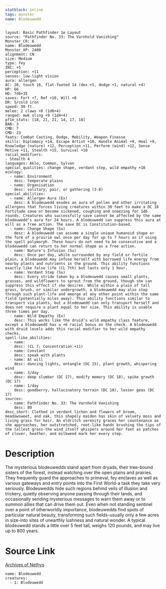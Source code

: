 ```yaml
---
statblock: inline
tags: monster
name: Blodeuwedd
---
```

```statblock
layout: Basic Pathfinder 1e Layout
source: "Pathfinder No. 33: The Varnhold Vanishing"
Monster_CR: 6
name: Blodeuwedd
Monster_XP: 2400
alignment: CN
size: Medium
type: fey
INI: +5
perception: +11
senses: low-light vision
aura: allergen
AC: 20, touch 16, flat-footed 14 (dex +5, dodge +1, natural +4)
HP: 66
HD: 7d6+35
saves: Fort +7, Ref +10, Will +8
DR: 5/cold iron
speed: 30 ft.
melee: 2 claws +8 (1d8+4)
ranged: mwk sling +9 (1d4+4)
pf1e_stats: [18, 21, 21, 14, 17, 18]
BAB: 3
CMB: 7
CMD: 23
feats: Combat Casting, Dodge, Mobility, Weapon Finesse
skills: Diplomacy +14, Escape Artist +10, Handle Animal +9, Heal +9, Knowledge (nature) +12, Perception +11, Perform (wind) +12, Sense Motive +11, Stealth +15, Survival +10
racial_modifiers:
- Stealth 4
languages: Aklo, Common, Sylvan
special_qualities: change shape, verdant step, wild empathy +10
ecology:
  - name: Environment
    desc: temperate plains
  - name: Organisation
    desc: solitary, pair, or gathering (3-8)
special_abilities:
  - name: Allergen Aura (Ex)
    desc: A blodeuwedd exudes an aura of pollen and other irritating allergens that forces living creatures within 30 feet to make a DC 18 Fortitude save or become sickened, coughing and sneezing for 1d6 rounds. Creatures who successfully save cannot be affected by the same blodeuwedd’s aura for 24 hours. A blodeuwedd can suppress this aura at will as a free action. The save DC is Constitution-based.
  - name: Change Shape (Su)
    desc: A blodeuwedd can assume a single unique humanoid shape or the form of a prairie owl once per day for up to 7 hours as if using the spell polymorph. These hours do not need to be consecutive and a blodeuwedd can return to her normal shape as a free action.
  - name: Nature's Infusion (Su)
    desc: Once per day, while surrounded by any field or fertile plain, a blodeuwedd may infuse herself with borrowed life energy from nearby plants and nutrients in the ground. This ability functions exactly like false life (CL 7th) but lasts only 1 hour.
  - name: Verdant Step (Su)
    desc: Every stride taken by a blodeuwedd causes small plants, grasses, and wildflowers to sprout from the ground, though she can suppress this effect if she desires. While within a plain of tall grass, brush, or similar undergrowth, a blodeuwedd may also step through such plant-life and emerge at any other point within the same field (potentially miles away). This ability functions similar to transport via plants, but a blodeuwedd can only transport herself and does not require a plant equal to her size. This ability is usable three times per day.
  - name: Wild Empathy (Ex)
    desc: This works like the druid’s wild empathy class feature, except a blodeuwedd has a +6 racial bonus on the check. A blodeuwedd with druid levels adds this racial modifier to her wild empathy checks.
spell-like_abilities:
  - name:
    desc: (CL 7; Concentration +11)
  - name: Constant
    desc: speak with plants
  - name: At will
    desc: dancing lights, entangle (DC 15), plant growth, whispering wind
  - name: 3/day
    desc: deep slumber (DC 17), modify memory (DC 18), spike growth (DC 17)
  - name: 1/day
    desc: goodberry, hallucinatory terrain (DC 18), lesser geas (DC 17)
sources:
  - name: Pathfinder No. 33: The Varnhold Vanishing
    desc: 80
desc_short: Clothed in verdant lichen and flowers of broom, meadowsweet, and oak, this shapely maiden has skin of velvety moss and living grass for hair. An eldritch serenity graces her countenance as she approaches, her outstretched, root-like hands brushing the tips of the tallest grass-the wind itself whispers around her feet as patches of clover, heather, and milkweed mark her every step.
```
# Description
The mysterious blodeuwedds stand apart from dryads, their tree-bound sisters of the forest, instead watching over the open plains and prairies. They frequently guard the approaches to primeval, fey enclaves as well as various gateways and entry points into the First World-a task they take very seriously. Blodeuwedds hide such regions behind veils of illusion and trickery, quietly observing anyone passing through their lands, and occasionally sending mysterious messages to warn them away or to summon allies that can drive them out. Even when not standing sentinel over a point of otherworldly importance, blodeuwedds find spots of particular natural beauty, transforming such fields-usually only a few acres in size-into sites of unearthly lushness and natural wonder. A typical blodeuwedd stands a little over 5 feet tall, weighs 120 pounds, and may live up to 800 years.
# Source Link
[Archives of Nethys](https://aonprd.com/MonsterDisplay.aspx?ItemName=Blodeuwedd)
```encounter-table
name: Blodeuwedd
creatures:
  - 1: Blodeuwedd
```
